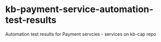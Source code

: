 # kb-payment-service-automation-test-results
Automation test results for Payment servcies - services on kb-cap repo  
